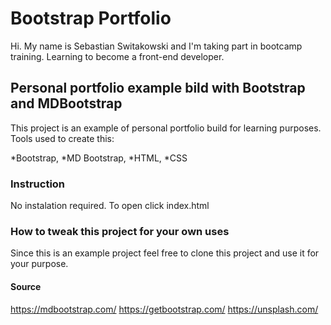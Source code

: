 # Bootstrap Portfolio
Hi. My name is Sebastian Switakowski and I'm taking part in bootcamp training. Learning to become a front-end developer.

## Personal portfolio example bild with Bootstrap and MDBootstrap

This project is an example of personal portfolio build for learning purposes. Tools used to create this:

*Bootstrap,
*MD Bootstrap,
*HTML,
*CSS

### Instruction

No instalation required. To open click index.html

### How to tweak this project for your own uses

Since this is an example project feel free to clone this project and use it for your purpose.

#### Source
https://mdbootstrap.com/
https://getbootstrap.com/
https://unsplash.com/